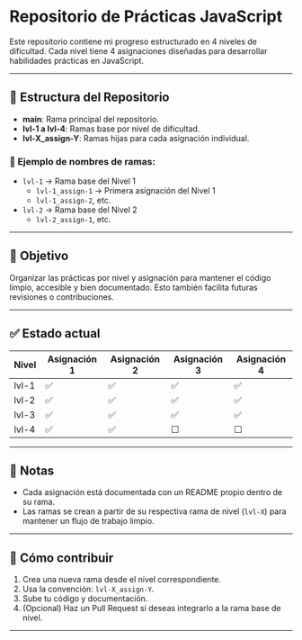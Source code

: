 # Repositorio de Prácticas JavaScript

Este repositorio contiene mi progreso estructurado en 4 niveles de dificultad. Cada nivel tiene 4 asignaciones diseñadas para desarrollar habilidades prácticas en JavaScript.

---

## 🌟 Estructura del Repositorio

- **main**: Rama principal del repositorio.
- **lvl-1 a lvl-4**: Ramas base por nivel de dificultad.
- **lvl-X_assign-Y**: Ramas hijas para cada asignación individual.

### 📁 Ejemplo de nombres de ramas:
- `lvl-1` → Rama base del Nivel 1
  - `lvl-1_assign-1` → Primera asignación del Nivel 1
  - `lvl-1_assign-2`, etc.
- `lvl-2` → Rama base del Nivel 2
  - `lvl-2_assign-1`, etc.

---

## 🧠 Objetivo

Organizar las prácticas por nivel y asignación para mantener el código limpio, accesible y bien documentado. Esto también facilita futuras revisiones o contribuciones.

---

## ✅ Estado actual

| Nivel | Asignación 1 | Asignación 2 | Asignación 3 | Asignación 4 |
|-------|--------------|--------------|--------------|--------------|
| lvl-1 | ✅           | ✅           | ✅           | ✅           |
| lvl-2 | ✅           | ✅           | ✅           | ✅           |
| lvl-3 | ✅           | ✅           | ✅           | ✅           |
| lvl-4 | ✅           | ✅           |  ☐           |  ☐           |


---

## 📌 Notas

- Cada asignación está documentada con un README propio dentro de su rama.
- Las ramas se crean a partir de su respectiva rama de nivel (`lvl-X`) para mantener un flujo de trabajo limpio.

---

## 🚀 Cómo contribuir

1. Crea una nueva rama desde el nivel correspondiente.
2. Usa la convención: `lvl-X_assign-Y`.
3. Sube tu código y documentación.
4. (Opcional) Haz un Pull Request si deseas integrarlo a la rama base de nivel.

---

